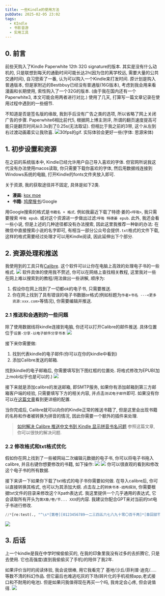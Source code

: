 ```yaml
---
title: 一些Kindle的使用方法
pubDate: 2025-02-05 23:02
tags:
  - KIndle
  - 书影音游
  - 实用工具
---
```

## 0. 前言
前些天购入了Kindle Paperwhite 12th 32G signature的版本. 其实是没有什么动机的, 只是联想到每天的通勤时间可能长达2h(因为住的离学校远, 需要大量的公共交通时间), 自习思索了一番, 认为可以购入一个Kindle来打发时间. 原计划是购入普通版本, 但是家附近的Bestbbuy已经没有普通版(16G版本), 考虑到我会用来看漫画和长期使用, 索性购入了一个32G的版本. (由于我在国内还有一个Paperwhite3, 本文可能会用两者进行对比.) 使用了几天, 打算写一篇文章记录在使用过程中遇到的一些细节.

不知道是否是签名版的缘故, 我到手后没有广告之类的选项, 所以省略了网上关闭广告的步骤. Paperwhite6相比前代5, 根据网上博主测评, 所谓的翻页速度提高可能只是翻页时间从0.3s到了0.25s(无法取证). 但相比于我之前的3带, 这个从左到右过渡动画着实让我欣喜.
![30fps的gif. 实际体验会更好一些(字体: 思源宋体)](https://r2.asyncx.top/2025/02/05/202502052333793.gif)


## 1. 初步设置和资源
在之前的系统版本中, Kindle已经允许用户自己导入喜欢的字体. 但官网所说我这代没有办法使用macos读取, 你只需要下载你喜欢的字体, 然后用数据线连接到Windows系统的电脑, 打开Kindle的fonts文件夹放入即可.

关于资源, 我的获取途径并不固定, 具体是如下2类.

- **漫画:** [kox moe](https://kox.moe/)
- **书籍:** [鸠摩搜书](https://www.jiumodiary.com/)/Google

用Google搜索的格式是`书籍名 + 格式`. 例如我最近下载了特德·姜的`<呼吸>`, 我只需要搜索 `呼吸 epub`. 或对这个资源进一步做出过滤:`呼吸 特德姜 epub`. 此外, 我还会看一些小说, 但是上述的几种途径都没有办法搜索, 因此这里我推荐一种新的办法: 在微信中直接搜索小说的名字即可, 有相当一部分公众号会提供`.txt`格式的文件下载, 这样的格式需要经过处理才可以用Kindle阅读, 因此延伸出下个部分.

## 2. 资源处理和推送

我使用到的工具只有[Calibre](https://calibre-ebook.com/download). 这个软件可以让你在电脑上高效的处理电子书的一些格式.
![](https://r2.asyncx.top/2025/02/05/202502052350135.webp)
软件具体的使用我不赘述, 你可以在网络上查找相关教程, 这里我对一些在网上难以搜索到的教程/用法做出一些讲解, 顺序为: 
1. 假设你在网上找到了一切都ok的电子书, 只需要推送.
2. 你在网上找到了具有错误的电子书数据or格式(例如标题为`作者+书名 ---<更多资源:xxx.com>`等情况), 你需要编辑并推送.


### 2.1 推送和会遇到的一些问题

除了使用数据线将kindle连接到电脑, 你还可以打开Calibre的邮件推送. 具体位置位于`设置-分享-以电子邮件分享书本`
![](https://r2.asyncx.top/2025/02/05/202502052356900.webp)

接下来你需要做:

1. 找到代表kindle的电子邮件(你可以在你的kindle中看到)
2. 添加Calibre发送的邮箱.

找到kindle的电子邮箱后, 你需要填写到下图红框的位置处. 将格式修改为EPUB(加上mobi似乎也是可以的.)
![](https://r2.asyncx.top/2025/02/05/202502052357536.webp)

接下来就是添加calibre的发送邮箱, 即SMTP服务, 如果你有添加邮箱到第三方邮箱客户端的经验, 只需要填写下方的相关内容, 并点击`测试电子邮件`即可. 如果没有你可以在[这篇文章](https://bookfere.com/post/11.html#cp_1_4)看到更详细的配置.

当你完成后, Calibre就可以向你的Kindle正常的推送书籍了, 但是这里会出现书籍的名称和作者被转换为拼音的情况, 因此你需要一个额外的插件来处理.

> [如何解决 Calibre 推送中文书到 Kindle 显示拼音书名问题](https://bookfere.com/post/1042.html) 参照这篇文章, 你可以很快的解决问题.

### 2.2 修改格式和txt格式优化

假如你在网上找到了一些被网站二次编辑元数据的电子书, 你可以将电子书拖入calibre, 并且右键你想要修改的书籍, 如下操作:
![](https://r2.asyncx.top/2025/02/06/202502060007128.webp)
![](https://r2.asyncx.top/2025/02/06/202502060008235.webp)
你可以很直观的看到和修改这个电子书的所有数据.

接下来讲一下如果你下载了txt格式的电子书你需要如何做. 在导入calibre后, 你可以直接转换其格式, 也可以为其添加大纲. 点击左上的`转换书本-结构探测`, 你需要根据txt文件的目录来修改这个Xpath表达式. 我这里提供一个几乎通用的表达式, 它会读取所有开头为`第X章/卷/节... XXX`的内容. 我建议你配合GPT来对当前的txt电子书进行修改.
```Python
//*[re:test(., "^\s*[第卷][0123456789一二三四五六七八九十零〇百千两]*[章回部节集卷].*", "i")]
```

![](https://r2.asyncx.top/2025/02/06/202502060009117.webp)


## 3. 后话
上一个kindle是我在中学时候偷偷买的, 在我的印象里我没有过多的去折腾它, 只是去使用. 它也高强度(直到我偷偷买了手机)的陪伴了我2年. 

如果评价当时的阅读体验, 我会说很棒, 用它我看完了 基地/沙丘/菲利普·迪克/.....等数不清的科幻作品. 但它最后也难逃吃灰的下场(碎片化的手机视频app,老式接口和不耐用的电池). 但是如果问我值得现在再买一个吗, 我肯定会心疼, 但会说值得.
![](https://r2.asyncx.top/2025/02/06/202502060023654.webp)

